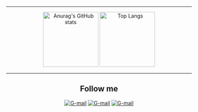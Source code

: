 <hr>
<p align="center">
<img height="150" alt="Anurag's GitHub stats" src="https://github-readme-stats.vercel.app/api?username=kYaRick&custom_title=kYaRick's%20GitHub%20statistics&count_private=true&hide=issues,contribs&show_icons=true&theme=dracula&hide_border=true&icon_color=F88687"/>
<img height="150" alt="Top Langs" src="https://github-readme-stats.vercel.app/api/top-langs/?username=kYaRick&layout=compact&theme=dracula&hide_border=true"/>
</p>
<hr>
<h2 align="center" >Follow me</h2>
<p align="center">
<a href="kilyshuk@gmail.com"><img alt="G-mail" src="https://img.shields.io/badge/-Mail:%20kyliushyk@gmail.com-white?style=for-the-badge&logo=gmail"/></a>
<a href="https://t.me/kYaRick"><img alt="G-mail" src="https://img.shields.io/badge/-Telegram-white?style=for-the-badge&logo=telegram"/></a>
<a href="https://www.instagram.com/2kYaRick/"><img alt="G-mail" src="https://img.shields.io/badge/-Instagram-white?style=for-the-badge&logo=instagram"/></a>
</p>
